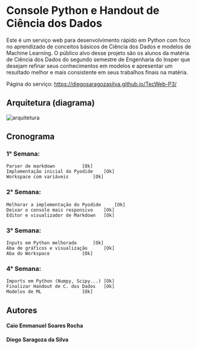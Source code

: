 # Console Python e Handout de Ciência dos Dados

Este é um serviço web para desenvolvimento rápido em Python com foco no aprendizado de conceitos básicos de Ciência dos Dados e modelos de Machine Learning. O público alvo desse projeto são os alunos da matéria de Ciência dos Dados do segundo semestre de Engenharia do Insper que desejam refinar seus conhecimentos em modelos e apresentar um resultado melhor e mais consistente em seus trabalhos finais na matéria.

Página do serviço: https://diegosaragozasilva.github.io/TecWeb-P3/

## Arquitetura (diagrama)
![arquitetura](https://i.imgur.com/klAASQO.jpg)

## Cronograma
### 1° Semana:
	Parser de markdown 			[Ok]
	Implementação inicial do Pyodide 	[Ok]
	Workspace com variáveis			[Ok]
### 2° Semana:
	Melhorar a implementação do Pyodide 	[Ok]
	Deixar o console mais responsivo	[Ok]
	Editor e visualizador de Markdown	[Ok]
### 3° Semana:
	Inputs em Python melhorado		[Ok]
	Aba de gráficos	e visualização		[Ok]
	Aba do Workspace			[Ok]
### 4° Semana:
	Imports em Python (Numpy, Scipy...)	[Ok]
	Finalizar Handout de C. dos Dados	[Ok]
	Modelos de ML 				[Ok]

## Autores
#### Caio Emmanuel Soares Rocha
#### Diego Saragoza da Silva
